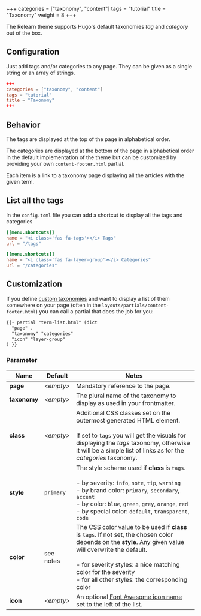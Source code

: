+++
categories = ["taxonomy", "content"]
tags = "tutorial"
title = "Taxonomy"
weight = 8
+++

The Relearn theme supports Hugo's default taxonomies _tag_ and _category_ out of the box.

## Configuration

Just add tags and/or categories to any page. They can be given as a single string or an array of strings.

```toml
+++
categories = ["taxonomy", "content"]
tags = "tutorial"
title = "Taxonomy"
+++
```

## Behavior

The tags are displayed at the top of the page in alphabetical order.

The categories are displayed at the bottom of the page in alphabetical order in the default implementation of the theme but can be customized by providing your own `content-footer.html` partial.

Each item is a link to a taxonomy page displaying all the articles with the given term.

## List all the tags

In the `config.toml`  file you can add a shortcut to display all the tags and categories

```toml
[[menu.shortcuts]]
name = "<i class='fas fa-tags'></i> Tags"
url = "/tags"

[[menu.shortcuts]]
name = "<i class='fas fa-layer-group'></i> Categories"
url = "/categories"
```

## Customization

If you define [custom taxonomies](https://gohugo.io/content-management/taxonomies/#configure-taxonomies) and want to display a list of them somewhere on your page (often in the `layouts/partials/content-footer.html`) you can call a partial that does the job for you:

````markdown
{{- partial "term-list.html" (dict
  "page" .
  "taxonomy" "categories"
  "icon" "layer-group"
) }}
````

### Parameter

| Name                  | Default         | Notes       |
|-----------------------|-----------------|-------------|
| **page**              | _&lt;empty&gt;_ | Mandatory reference to the page. |
| **taxonomy**          | _&lt;empty&gt;_ | The plural name of the taxonomy to display as used in your frontmatter. |
| **class**             | _&lt;empty&gt;_ | Additional CSS classes set on the outermost generated HTML element.<br><br>If set to `tags` you will get the visuals for displaying the _tags_ taxonomy, otherwise it will be a simple list of links as for the _categories_ taxonomy. |
| **style**             | `primary`       | The style scheme used if **class** is `tags`.<br><br>- by severity: `info`, `note`, `tip`, `warning`<br>- by brand color: `primary`, `secondary`, `accent`<br>- by color: `blue`, `green`, `grey`, `orange`, `red`<br>- by special color: `default`, `transparent`, `code` |
| **color**             | see notes       | The [CSS color value](https://developer.mozilla.org/en-US/docs/Web/CSS/color_value) to be used if **class** is `tags`. If not set, the chosen color depends on the **style**. Any given value will overwrite the default.<br><br>- for severity styles: a nice matching color for the severity<br>- for all other styles: the corresponding color |
| **icon**              | _&lt;empty&gt;_ | An optional [Font Awesome icon name](shortcodes/icon#finding-an-icon) set to the left of the list. |
